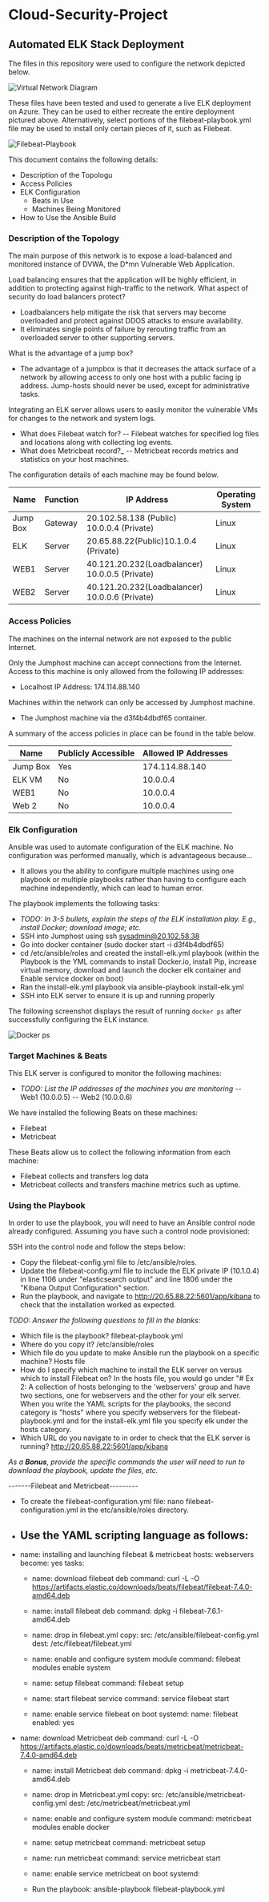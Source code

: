 # Cloud-Security-Project
## Automated ELK Stack Deployment

The files in this repository were used to configure the network depicted below.

![Virtual Network Diagram](Diagrams/AzureDiagram.drawio.png)

These files have been tested and used to generate a live ELK deployment on Azure. They can be used to either recreate the entire deployment pictured above. Alternatively, select portions of the filebeat-playbook.yml file may be used to install only certain pieces of it, such as Filebeat.

![Filebeat-Playbook](Ansible/filebeat-playbook.yml)

This document contains the following details:
- Description of the Topologu
- Access Policies
- ELK Configuration
  - Beats in Use
  - Machines Being Monitored
- How to Use the Ansible Build

### Description of the Topology

The main purpose of this network is to expose a load-balanced and monitored instance of DVWA, the D*mn Vulnerable Web Application.

Load balancing ensures that the application will be highly efficient, in addition to protecting against high-traffic to the network.
What aspect of security do load balancers protect? 
- Loadbalancers help mitigate the risk that servers may become overloaded and protect against DDOS attacks to ensure availability. 
- It eliminates single points of failure by rerouting traffic from an overloaded server to other supporting servers.

What is the advantage of a jump box?
- The advantage of a jumpbox is that it decreases the attack surface of a network by allowing access to only one host with a public facing ip address. Jump-hosts should never be used, except for administrative tasks. 

Integrating an ELK server allows users to easily monitor the vulnerable VMs for changes to the network and system logs.
- What does Filebeat watch for? 
-- Filebeat watches for specified log files and locations along with collecting log events. 
- What does Metricbeat record?_
-- Metricbeat records metrics and statistics on your host machines. 

The configuration details of each machine may be found below.

| Name     | Function | IP Address | Operating System |
|----------|----------|------------|------------------|
| Jump Box | Gateway  |20.102.58.138 (Public) 10.0.0.4 (Private)| Linux |
| ELK   | Server | 20.65.88.22(Public)10.1.0.4 (Private)| Linux 
| WEB1  |  Server  |40.121.20.232(Loadbalancer) 10.0.0.5 (Private)|Linux |
|WEB2 |Server|40.121.20.232(Loadbalancer) 10.0.0.6 (Private)| Linux |

### Access Policies

The machines on the internal network are not exposed to the public Internet. 

Only the Jumphost machine can accept connections from the Internet. Access to this machine is only allowed from the following IP addresses:
- Localhost IP Address: 174.114.88.140

Machines within the network can only be accessed by Jumphost machine.
- The Jumphost machine via the d3f4b4dbdf65 container. 

A summary of the access policies in place can be found in the table below.

| Name     | Publicly Accessible | Allowed IP Addresses |
|----------|---------------------|----------------------|
| Jump Box | Yes |  174.114.88.140    |
|    ELK VM      | No  | 10.0.0.4 |
|  WEB1        |No|  10.0.0.4   | 
| Web 2| No| 10.0.0.4

### Elk Configuration

Ansible was used to automate configuration of the ELK machine. No configuration was performed manually, which is advantageous because...
- It allows you the ability to configure multiple machines using one playbook or multiple playbooks rather than having to configure each machine independently, which can lead to human error. 

The playbook implements the following tasks:
- _TODO: In 3-5 bullets, explain the steps of the ELK installation play. E.g., install Docker; download image; etc._
- SSH into Jumphost using ssh sysadmin@20.102.58.38
- Go into docker container (sudo docker start -i d3f4b4dbdf65)
- cd /etc/ansible/roles and created the install-elk.yml playbook (within the Playbook is the YML commands to install Docker.io, install Pip, increase virtual memory, download and launch the docker elk container and Enable service docker on boot)
- Ran the install-elk.yml playbook via ansible-playbook install-elk.yml
- SSH into ELK server to ensure it is up and running properly

The following screenshot displays the result of running `docker ps` after successfully configuring the ELK instance.

![Docker ps](sebp.elk.PNG)

### Target Machines & Beats
This ELK server is configured to monitor the following machines:
- _TODO: List the IP addresses of the machines you are monitoring_
-- Web1 (10.0.0.5)
-- Web2 (10.0.0.6)

We have installed the following Beats on these machines:
- Filebeat
- Metricbeat

These Beats allow us to collect the following information from each machine:
- Filebeat collects and transfers log data
- Metricbeat collects and transfers machine metrics such as uptime. 

### Using the Playbook
In order to use the playbook, you will need to have an Ansible control node already configured. Assuming you have such a control node provisioned: 

SSH into the control node and follow the steps below:
- Copy the  filebeat-config.yml file to /etc/ansible/roles.
- Update the filebeat-config.yml file to include the ELK private IP (10.1.0.4) in line 1106 under "elasticsearch output" and line 1806 under the "Kibana Output Configuration" section. 
- Run the playbook, and navigate to http://20.65.88.22:5601/app/kibana to check that the installation worked as expected.

_TODO: Answer the following questions to fill in the blanks:_
- Which file is the playbook? filebeat-playbook.yml 
- Where do you copy it? /etc/ansible/roles
- Which file do you update to make Ansible run the playbook on a specific machine? Hosts file
- How do I specify which machine to install the ELK server on versus which to install Filebeat on? In the hosts file, you would go under "# Ex 2: A collection of hosts belonging to the 'webservers' group and have two sections, one for webservers and the other for your elk server. When you write the YAML scripts for the playbooks, the second category is "hosts" where you specify webservers for the filebeat-playbook.yml and for the install-elk.yml file you specify elk under the hosts category.
- Which URL do you navigate to in order to check that the ELK server is running? http://20.65.88.22:5601/app/kibana 

_As a **Bonus**, provide the specific commands the user will need to run to download the playbook, update the files, etc._

  -------Filebeat and Metricbeat---------

- To create the filebeat-configuration.yml file: nano filebeat-configuration.yml in the etc/ansible/roles directory. 

- Use the YAML scripting language as follows:
  ---
- name: installing and launching filebeat & metricbeat
  hosts: webservers
  become: yes
  tasks:

  - name: download filebeat deb
    command: curl -L -O https://artifacts.elastic.co/downloads/beats/filebeat/filebeat-7.4.0-amd64.deb

  - name: install filebeat deb
    command: dpkg -i filebeat-7.6.1-amd64.deb

  - name: drop in filebeat.yml
    copy:
      src: /etc/ansible/filebeat-config.yml
      dest: /etc/filebeat/filebeat.yml

  - name: enable and configure system module
    command: filebeat modules enable system

  - name: setup filebeat
    command: filebeat setup

  - name: start filebeat service
    command: service filebeat start

  - name: enable service filebeat on boot
    systemd:
      name: filebeat
      enabled: yes

- name: download Metricbeat deb
    command: curl -L -O https://artifacts.elastic.co/downloads/beats/metricbeat/metricbeat-7.4.0-amd64.deb

  - name: install Metricbeat deb
    command: dpkg -i metricbeat-7.4.0-amd64.deb

  - name: drop in Metricbeat.yml
    copy:
      src: /etc/ansible/metricbeat-config.yml
      dest: /etc/metricbeat/metricbeat.yml

  - name: enable and configure system module
    command: metricbeat modules enable docker

  - name: setup metricbeat
    command: metricbeat setup

  - name: run metricbeat
    command: service metricbeat start

  - name: enable service metricbeat on boot
    systemd:
   
   - Run the playbook: ansible-playbook filebeat-playbook.yml
